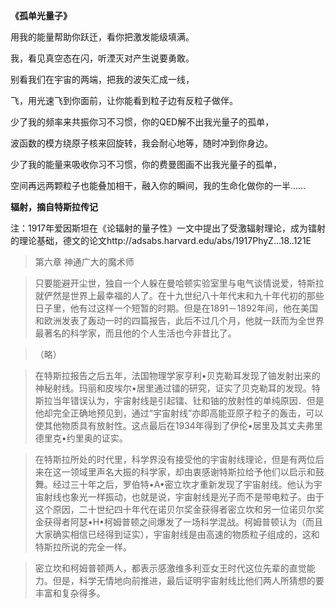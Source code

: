 __《孤单光量子》__

用我的能量帮助你跃迁，看你把激发能级填满。

我，看见真空态在闪，听湮灭对产生说要勇敢。

别看我们在宇宙的两端，把我的波矢汇成一线，

飞，用光速飞到你面前，让你能看到粒子边有反粒子做伴。

少了我的频率来共振你习不习惯，你的QED解不出我光量子的孤单，

波函数的模方绕原子核来回旋转，我会耐心地等，随时冲到你身边。

少了我的能量来吸收你习不习惯，你的费曼图画不出我光量子的孤单，

空间再远两颗粒子也能叠加相干，融入你的瞬间，我的生命化做你的一半……



__辐射，摘自特斯拉传记__

注：1917年爱因斯坦在《论辐射的量子性》一文中提出了受激辐射理论，成为镭射的理论基础，德文的论文http://adsabs.harvard.edu/abs/1917PhyZ...18..121E

>第六章 神通广大的魔术师

>只要能避开尘世，独自一个人躲在曼哈顿实验室里与电气谈情说爱，特斯拉就俨然是世界上最幸福的人了。在十九世纪八十年代末和九十年代初的那些日子里，他有过这样一个短暂的时期。但是在1891－1892年间，他在美国和欧洲发表了轰动一时的四篇报告，此后不过几个月，他就一跃而为全世界最著名的科学家，而且他的个人生活也今非昔比了。
    
>（略）
    
>在特斯拉报告之后五年，法国物理学家亨利•贝克勒耳发现了铀发射出来的神秘射线。玛丽和皮埃尔•居里通过镭的研究，证实了贝克勒耳的发现。特斯拉当年错误认为，宇宙射线是引起镭、钍和铀的放射性的单纯原因．但是他却完全正确地预见到，通过“宇宙射线”亦即高能亚原子粒子的轰击，可以使其他物质具有放射性。这点最后在1934年得到了伊伦•居里及其丈夫弗里德里克•约里奥的证实。

>在特斯拉所处的时代里，科学界没有接受他的宇宙射线理论，但是有两位后来在这一领域里声名大振的科学家，却由衷感谢特斯拉给予他们以启示和鼓舞。经过三十年之后，罗伯特•A•密立坎才重新发现了宇宙射线。他认为宇宙射线也象光一样振动，也就是说，宇宙射线是光子而不是带电粒子。由于这个原因，二十世纪四十年代在诺贝尔奖金获得者密立坎和另一位诺贝尔奖金获得者阿瑟•H•柯姆普顿之间爆发了一场科学混战。柯姆普顿认为（而且大家确实相信已经得到证实），宇宙射线是由高速的物质粒子组成的，这和特斯拉所说的完全一样。

>密立坎和柯姆普顿两人，都表示感激维多利亚女王时代这位先辈的直觉能力。但是，科学无情地向前推进，最后证明宇宙射线比他们两人所猜想的要丰富和复杂得多。

